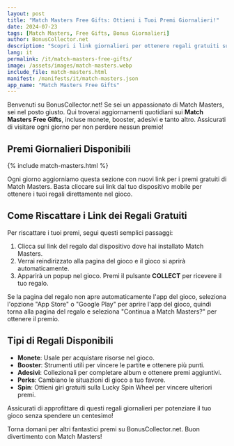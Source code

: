 ```yaml
---
layout: post
title: "Match Masters Free Gifts: Ottieni i Tuoi Premi Giornalieri!"
date: 2024-07-23
tags: [Match Masters, Free Gifts, Bonus Giornalieri]
author: BonusCollector.net
description: "Scopri i link giornalieri per ottenere regali gratuiti su Match Masters. Aggiornamenti quotidiani sui premi in monete, booster e altro."
lang: it
permalink: /it/match-masters-free-gifts/
image: /assets/images/match-masters.webp
include_file: match-masters.html
manifest: /manifests/it/match-masters.json
app_name: "Match Masters Free Gifts"
---
```


Benvenuti su BonusCollector.net! Se sei un appassionato di Match Masters, sei nel posto giusto. Qui troverai aggiornamenti quotidiani sui **Match Masters Free Gifts**, incluse monete, booster, adesivi e tanto altro. Assicurati di visitare ogni giorno per non perdere nessun premio!

## Premi Giornalieri Disponibili

{% include match-masters.html %}

Ogni giorno aggiorniamo questa sezione con nuovi link per i premi gratuiti di Match Masters. Basta cliccare sui link dal tuo dispositivo mobile per ottenere i tuoi regali direttamente nel gioco.

## Come Riscattare i Link dei Regali Gratuiti

Per riscattare i tuoi premi, segui questi semplici passaggi:
1. Clicca sul link del regalo dal dispositivo dove hai installato Match Masters.
2. Verrai reindirizzato alla pagina del gioco e il gioco si aprirà automaticamente.
3. Apparirà un popup nel gioco. Premi il pulsante **COLLECT** per ricevere il tuo regalo.

Se la pagina del regalo non apre automaticamente l'app del gioco, seleziona l'opzione "App Store" o "Google Play" per aprire l'app del gioco, quindi torna alla pagina del regalo e seleziona "Continua a Match Masters?" per ottenere il premio.

## Tipi di Regali Disponibili

- **Monete**: Usale per acquistare risorse nel gioco.
- **Booster**: Strumenti utili per vincere le partite e ottenere più punti.
- **Adesivi**: Collezionali per completare album e ottenere premi aggiuntivi.
- **Perks**: Cambiano le situazioni di gioco a tuo favore.
- **Spin**: Ottieni giri gratuiti sulla Lucky Spin Wheel per vincere ulteriori premi.

Assicurati di approfittare di questi regali giornalieri per potenziare il tuo gioco senza spendere un centesimo!

Torna domani per altri fantastici premi su BonusCollector.net. Buon divertimento con Match Masters!